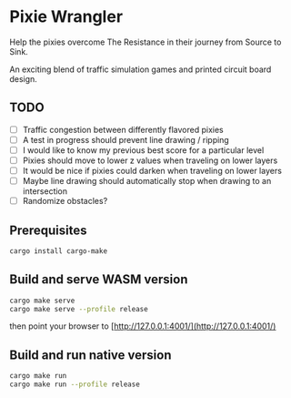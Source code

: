 # Pixie Wrangler

Help the pixies overcome The Resistance in their journey from Source to Sink.

An exciting blend of traffic simulation games and printed circuit board design.

## TODO

- [ ] Traffic congestion between differently flavored pixies
- [ ] A test in progress should prevent line drawing / ripping
- [ ] I would like to know my previous best score for a particular level
- [ ] Pixies should move to lower z values when traveling on lower layers
- [ ] It would be nice if pixies could darken when traveling on lower layers
- [ ] Maybe line drawing should automatically stop when drawing to an intersection
- [ ] Randomize obstacles?

## Prerequisites

```bash
cargo install cargo-make
```

## Build and serve WASM version

```bash
cargo make serve
cargo make serve --profile release
```

then point your browser to [http://127.0.0.1:4001/](http://127.0.0.1:4001/)

## Build and run native version

```bash
cargo make run
cargo make run --profile release
```
